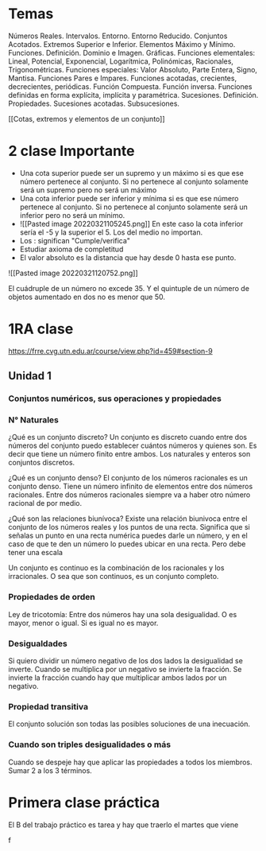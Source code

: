 # Temas

Números Reales. Intervalos. Entorno. Entorno Reducido. Conjuntos Acotados. Extremos Superior e Inferior. Elementos Máximo y Mínimo. Funciones. Definición. Dominio e Imagen. Gráficas. Funciones elementales: Lineal, Potencial, Exponencial, Logarítmica, Polinómicas, Racionales, Trigonométricas. Funciones especiales: Valor Absoluto, Parte Entera, Signo, Mantisa. Funciones Pares e Impares. Funciones acotadas, crecientes, decrecientes, periódicas. Función Compuesta. Función inversa. Funciones definidas en forma explícita, implícita y paramétrica. Sucesiones. Definición. Propiedades. Sucesiones acotadas. Subsucesiones.


	

[[Cotas, extremos  y elementos de un conjunto]]









# 2 clase Importante
+ Una cota superior puede ser un supremo y un máximo si es que ese número pertenece  al conjunto. Si no pertenece al conjunto solamente será un supremo pero no será un máximo
+  Una cota inferior puede ser inferior y mínima si es que ese número pertenece al conjunto. Si no pertenece al conjunto solamente será un inferior pero no será un mínimo.
+ ![[Pasted image 20220321105245.png]] En este caso la cota inferior sería el -5 y la superior  el 5. Los del medio no importan.
+ Los : significan "Cumple/verifica"
+ Estudiar axioma de completitud
+ El valor absoluto es la distancia que hay desde 0 hasta ese punto.



![[Pasted image 20220321120752.png]]








El cuádruple de un número no excede 35. Y el quintuple de un número de objetos aumentado en dos no es menor que 50.
# 1RA clase
https://frre.cvg.utn.edu.ar/course/view.php?id=459#section-9
## Unidad 1

### Conjuntos numéricos, sus operaciones y propiedades 
### N° Naturales
¿Qué es un conjunto discreto?
Un conjunto es discreto cuando entre dos números del conjunto puedo establecer cuántos números y quienes son. Es decir que tiene un número finito entre ambos. Los naturales y enteros son conjuntos discretos. 

¿Qué es un conjunto denso?
El conjunto de los números racionales es un conjunto denso. Tiene un número infinito de elementos entre dos números racionales. Entre dos números racionales siempre va a haber otro número racional de por medio.

¿Qué son las relaciones biunívoca?
Existe una relación biunivoca entre el conjunto de los números reales y los puntos de una recta.  Significa que si señalas un punto en una recta numérica puedes darle un número, y en el caso de que te den un número lo puedes ubicar en una recta. Pero debe tener una escala 


Un conjunto es continuo es la combinación de los racionales y los irracionales. O sea que son continuos, es un conjunto completo. 


### Propiedades de orden 
Ley de tricotomía: Entre dos números hay una sola desigualidad. O es mayor, menor o igual. Si es igual no es mayor. 


### Desigualdades
Si quiero dividir un número negativo de los dos lados la desigualidad se inverte. Cuando se multiplica por un negativo se invierte la fracción. 
Se invierte la fracción cuando hay que multiplicar ambos lados por un negativo.


### Propiedad transitiva





El conjunto solución son todas las posibles soluciones de una inecuación. 


### Cuando son triples desigualidades o más
Cuando se despeje hay que aplicar las propiedades a todos los miembros. Sumar 2 a los 3 términos. 








# Primera clase práctica 
El B del trabajo práctico es tarea y hay que traerlo el martes que viene 

f